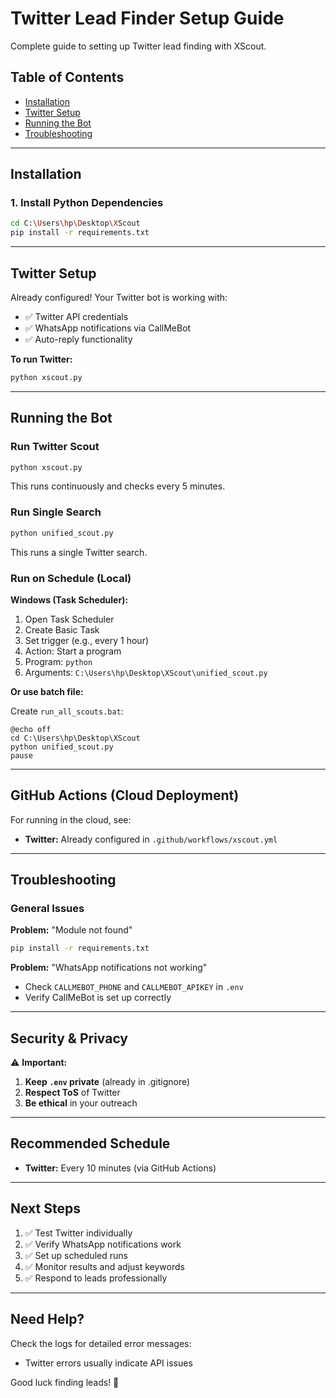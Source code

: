 # Twitter Lead Finder Setup Guide

Complete guide to setting up Twitter lead finding with XScout.

## Table of Contents
- [Installation](#installation)
- [Twitter Setup](#twitter-setup)
- [Running the Bot](#running-the-bot)
- [Troubleshooting](#troubleshooting)

---

## Installation

### 1. Install Python Dependencies

```bash
cd C:\Users\hp\Desktop\XScout
pip install -r requirements.txt
```

---

## Twitter Setup

Already configured! Your Twitter bot is working with:
- ✅ Twitter API credentials
- ✅ WhatsApp notifications via CallMeBot
- ✅ Auto-reply functionality

**To run Twitter:**
```bash
python xscout.py
```

---

## Running the Bot

### Run Twitter Scout

```bash
python xscout.py
```

This runs continuously and checks every 5 minutes.

### Run Single Search

```bash
python unified_scout.py
```

This runs a single Twitter search.

### Run on Schedule (Local)

**Windows (Task Scheduler):**
1. Open Task Scheduler
2. Create Basic Task
3. Set trigger (e.g., every 1 hour)
4. Action: Start a program
5. Program: `python`
6. Arguments: `C:\Users\hp\Desktop\XScout\unified_scout.py`

**Or use batch file:**

Create `run_all_scouts.bat`:
```batch
@echo off
cd C:\Users\hp\Desktop\XScout
python unified_scout.py
pause
```

---

## GitHub Actions (Cloud Deployment)

For running in the cloud, see:
- **Twitter:** Already configured in `.github/workflows/xscout.yml`

---

## Troubleshooting

### General Issues

**Problem:** "Module not found"
```bash
pip install -r requirements.txt
```

**Problem:** "WhatsApp notifications not working"
- Check `CALLMEBOT_PHONE` and `CALLMEBOT_APIKEY` in `.env`
- Verify CallMeBot is set up correctly

---

## Security & Privacy

⚠️ **Important:**

1. **Keep `.env` private** (already in .gitignore)
2. **Respect ToS** of Twitter
3. **Be ethical** in your outreach

---

## Recommended Schedule

- **Twitter:** Every 10 minutes (via GitHub Actions)

---

## Next Steps

1. ✅ Test Twitter individually
2. ✅ Verify WhatsApp notifications work
3. ✅ Set up scheduled runs
4. ✅ Monitor results and adjust keywords
5. ✅ Respond to leads professionally

---

## Need Help?

Check the logs for detailed error messages:
- Twitter errors usually indicate API issues

Good luck finding leads! 🚀
